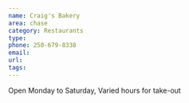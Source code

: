 ```yaml
---
name: Craig's Bakery
area: chase
category: Restaurants
type:
phone: 250-679-8338
email:
url:
tags:
---
```


Open Monday to Saturday, Varied hours for take-out
